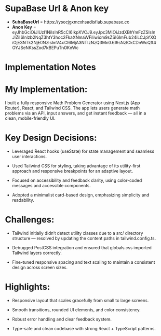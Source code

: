 # SupaBase Url & Anon key

- **SubaBaseUrl** = https://ysocjgxmcxhsadisfiab.supabase.co
- **Anon Key** = eyJhbGciOiJIUzI1NiIsInR5cCI6IkpXVCJ9.eyJpc3MiOiJzdXBhYmFzZSIsInJlZiI6Inlzb2NqZ3htY3hoc2FkaXNmaWFiIiwicm9sZSI6ImFub24iLCJpYXQiOjE3NTk2NjE0NzIsImV4cCI6MjA3NTIzNzQ3Mn0.6I9sNzlCkCDnWoQft4OYJSeNKssZod7kBEPuTnOKnWc

# Implementation Notes

# My Implementation:

I built a fully responsive Math Problem Generator using Next.js (App Router), React, and Tailwind CSS. The app lets users generate math problems via an API, input answers, and get instant feedback — all in a clean, mobile-friendly UI.

# Key Design Decisions:

- Leveraged React hooks (useState) for state management and seamless user interactions.

- Used Tailwind CSS for styling, taking advantage of its utility-first approach and responsive breakpoints for an adaptive layout.

- Focused on accessibility and feedback clarity, using color-coded messages and accessible components.

- Adopted a minimalist card-based design, emphasizing simplicity and readability.

# Challenges:

- Tailwind initially didn’t detect utility classes due to a src/ directory structure — resolved by updating the content paths in tailwind.config.ts.

- Debugged PostCSS integration and ensured that globals.css imported Tailwind layers correctly.

- Fine-tuned responsive spacing and text scaling to maintain a consistent design across screen sizes.

# Highlights:

- Responsive layout that scales gracefully from small to large screens.

- Smooth transitions, rounded UI elements, and color consistency.

- Robust error handling and clear feedback system.

- Type-safe and clean codebase with strong React + TypeScript patterns.

